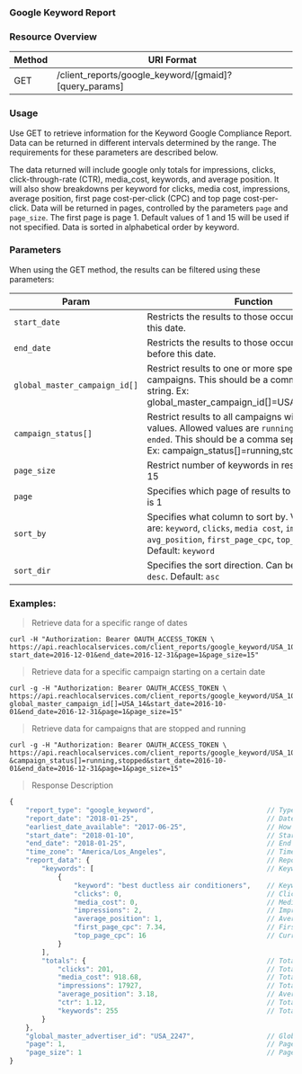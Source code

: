 ### Google Keyword Report

### Resource Overview

| Method | URI Format |
|---|---|
|GET|/client_reports/google_keyword/[gmaid]?[query_params]|

### Usage
Use GET to retrieve information for the Keyword Google Compliance Report.  Data can be returned in different intervals determined by the range. The requirements for these parameters are described below.

The data returned will include google only totals for impressions, clicks, click-through-rate (CTR), media_cost, keywords, and average position.  It will also show breakdowns per keyword for clicks, media cost, impressions, average position, first page cost-per-click (CPC) and top page cost-per-click.  Data will be returned in pages, controlled by the parameters `page` and `page_size`.  The first page is page 1.  Default values of 1 and 15 will be used if not specified.  Data is sorted in alphabetical order by keyword.

### Parameters

When using the GET method, the results can be filtered using these parameters:

| Param | Function |
|---|---|
|`start_date`|Restricts the results to those occurring on or after this date.|
|`end_date`|Restricts the results to those occurring on or before this date.|
|`global_master_campaign_id[]`|Restrict results to one or more specific campaigns. This should be a comma separated string. Ex: global_master_campaign_id[]=USA_123,USA_456|
|`campaign_status[]`|Restrict results to all campaigns with given status values.  Allowed values are `running`, `stopped` and `ended`. This should be a comma separated string. Ex: campaign_status[]=running,stopped|
|`page_size`|Restrict number of keywords in result.  Default is 15 |
|`page`|Specifies which page of results to return.  Default is 1 |
|`sort_by`|Specifies what column to sort by.  Valid columns are: `keyword`, `clicks`, `media cost`, `impressions`, `avg_position`, `first_page_cpc`, `top_page_cpc`.  Default: `keyword`|
|`sort_dir`|Specifies the sort direction.  Can be either `asc` or `desc`. Default: `asc`|

### Examples:
> Retrieve data for a specific range of dates

```
curl -H "Authorization: Bearer OAUTH_ACCESS_TOKEN \
https://api.reachlocalservices.com/client_reports/google_keyword/USA_105569?start_date=2016-12-01&end_date=2016-12-31&page=1&page_size=15"
```

> Retrieve data for a specific campaign starting on a certain date

```
curl -g -H "Authorization: Bearer OAUTH_ACCESS_TOKEN \
https://api.reachlocalservices.com/client_reports/google_keyword/USA_105569?global_master_campaign_id[]=USA_14&start_date=2016-10-01&end_date=2016-12-31&page=1&page_size=15"
```

> Retrieve data for campaigns that are stopped and running

```
curl -g -H "Authorization: Bearer OAUTH_ACCESS_TOKEN \
https://api.reachlocalservices.com/client_reports/google_keyword/USA_105569?&campaign_status[]=running,stopped&start_date=2016-10-01&end_date=2016-12-31&page=1&page_size=15"
```

> Response Description

```javascript
{
    "report_type": "google_keyword",                            // Type of report
    "report_date": "2018-01-25",                                // Date report ran
    "earliest_date_available": "2017-06-25",                    // How far back data is available
    "start_date": "2018-01-10",                                 // Start date of report
    "end_date": "2018-01-25",                                   // End date of report
    "time_zone": "America/Los_Angeles",                         // Time Zone
    "report_data": {                                            // Report details
        "keywords": [                                           // Keyword data
            {
                "keyword": "best ductless air conditioners",    // Keyword
                "clicks": 0,                                    // Clicks for Keyword
                "media_cost": 0,                                // Media Cost for Keyword
                "impressions": 2,                               // Impressions for Keyword
                "average_position": 1,                          // Average Position for Keyword
                "first_page_cpc": 7.34,                         // First Page CPC for Keyword
                "top_page_cpc": 16                              // Current Top Page CPC for Keyword
            }
        ],
        "totals": {                                             // Total data
            "clicks": 201,                                      // Total clicks
            "media_cost": 918.68,                               // Total media_cost
            "impressions": 17927,                               // Total impressions
            "average_position": 3.18,                           // Average Position across all keywords
            "ctr": 1.12,                                        // Total click-through rate across all keywords
            "keywords": 255                                     // Total Number of keywords in report across all pages
        }
    },
    "global_master_advertiser_id": "USA_2247",                  // Global master advertiser id
    "page": 1,                                                  // Page number of this data
    "page_size": 1                                              // Page size used to generate this data
}

```
